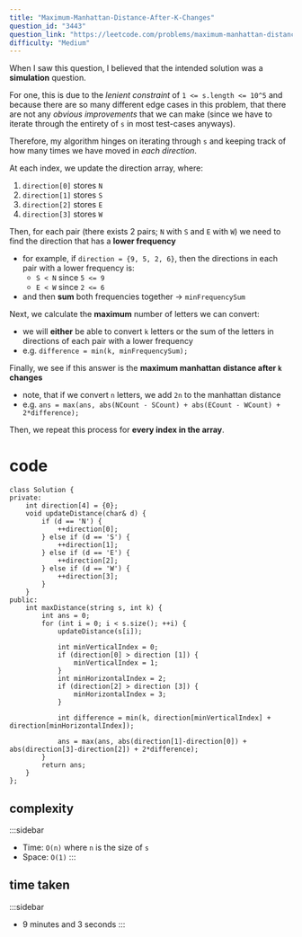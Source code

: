 ```yaml
---
title: "Maximum-Manhattan-Distance-After-K-Changes"
question_id: "3443"
question_link: "https://leetcode.com/problems/maximum-manhattan-distance-after-k-changes/"
difficulty: "Medium"
---
```


When I saw this question, I believed that the intended solution was a **simulation** question.

For one, this is due to the *lenient constraint* of `1 <= s.length <= 10^5`
and because there are so many different edge cases in this problem,
that there are not any *obvious improvements* that we can make 
(since we have to iterate through the entirety of `s` in most test-cases anyways).

Therefore, my algorithm hinges on iterating through `s` and keeping track of how many times we have moved in *each direction*.

At each index, we update the direction array, where:

1. `direction[0]` stores `N`
2. `direction[1]` stores `S`
3. `direction[2]` stores `E`
4. `direction[3]` stores `W`

Then, for each pair (there exists 2 pairs; `N` with `S` and `E` with `W`) we need to find the direction that has a **lower frequency**

- for example, if `direction = {9, 5, 2, 6}`, then the directions in each pair with a lower frequency is:
    - `S < N` since `5 <= 9`
    - `E < W` since `2 <= 6`
- and then **sum** both frequencies together -> `minFrequencySum`

Next, we calculate the **maximum** number of letters we can convert:

- we will **either** be able to convert `k` letters or the sum of the letters in directions of each pair with a lower frequency
- e.g. `difference = min(k, minFrequencySum);`

Finally, we see if this answer is the **maximum manhattan distance after `k` changes**

- note, that if we convert `n` letters, we add `2n` to the manhattan distance
- e.g. `ans = max(ans, abs(NCount - SCount) + abs(ECount - WCount) + 2*difference);`

Then, we repeat this process for **every index in the array**.

# cod<span>e</span>

```{.cpp}
class Solution {
private:
    int direction[4] = {0};
    void updateDistance(char& d) {
        if (d == 'N') {
            ++direction[0];
        } else if (d == 'S') {
            ++direction[1];
        } else if (d == 'E') {
            ++direction[2];
        } else if (d == 'W') {
            ++direction[3];
        }
    }
public:
    int maxDistance(string s, int k) {
        int ans = 0;
        for (int i = 0; i < s.size(); ++i) {
            updateDistance(s[i]);

            int minVerticalIndex = 0;
            if (direction[0] > direction [1]) {
                minVerticalIndex = 1;
            }
            int minHorizontalIndex = 2;
            if (direction[2] > direction [3]) {
                minHorizontalIndex = 3;
            }
            
            int difference = min(k, direction[minVerticalIndex] + direction[minHorizontalIndex]);

            ans = max(ans, abs(direction[1]-direction[0]) + abs(direction[3]-direction[2]) + 2*difference);
        }
        return ans;
    }
};
```

## complexit<span>y</span>

:::sidebar
- Time: `O(n)` where `n` is the size of `s`
- Space: `O(1)`
:::

## time take<span>n</span>

:::sidebar
- 9 minutes and 3 seconds
:::

